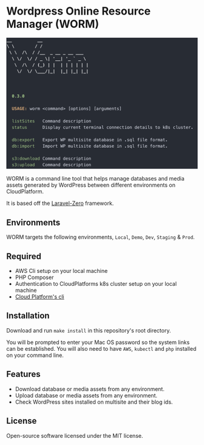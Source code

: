 # Wordpress Online Resource Manager (WORM)

![WORM cli interface](https://github.com/ministryofjustice/worm/blob/assets/screenshot.png)

WORM is a command line tool that helps manage databases and media assets
generated by WordPress between different environments on CloudPlatform.

It is based off the [Laravel-Zero](https://laravel-zero.com/) framework.

## Environments

WORM targets the following environments, `Local`, `Demo`, `Dev`, `Staging` & `Prod`.

## Required

* AWS Cli setup on your local machine
* PHP Composer
* Authentication to CloudPlatforms k8s cluster setup on your local machine
* [Cloud Platform's
  cli](https://user-guide.cloud-platform.service.justice.gov.uk/documentation/getting-started/cloud-platform-cli.html#cloud-platform-cli)

## Installation

Download and run `make install` in this repository's root directory. 

You will be prompted to enter your Mac OS password so the system links can be established. You will
also need to have `AWS`, `kubectl` and `php` installed on your command line.

## Features

* Download database or media assets from any environment.
* Upload database or media assets from any environment.
* Check WordPress sites installed on multisite and their blog ids.

## License

Open-source software licensed under the MIT license.
